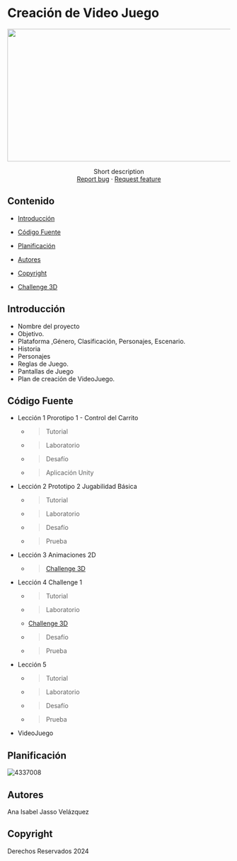 # Creación de Video Juego
<p align="center">
    <img src="https://user-images.githubusercontent.com/8560750/195950148-0c0df38e-5f96-45ae-87c3-6922738c612d.jpg" alt="Logo" width=1200 height=300>

  <p align="center">
    Short description
    <br>
    <a href="https://reponame/issues/new?template=bug.md">Report bug</a>
    ·
    <a href="https://reponame/issues/new?template=feature.md&labels=feature">Request feature</a>
  </p>
</p>


## Contenido

- [Introducción](#introducción)
- [Código Fuente](#código-fuente)
- [Planificación](#planificación)
- [Autores](#autores)
- [Copyright](#copyright)

- [Challenge 3D](#(https://github.com/javajasso/VIDEOJUEGOS-GIDS4103/tree/666eadc0af69cd98cd27777e937ab4eb87ade816/challenge_3D))



## Introducción

- Nombre del proyecto
- Objetivo.
- Plataforma ,Género, Clasificación, Personajes, Escenario.
- Historia
- Personajes
- Reglas de Juego.
- Pantallas de Juego
- Plan de creación de VideoJuego.

## Código Fuente

* Lección 1 Prorotipo 1 - Control del Carrito
  * > Tutorial
  * > Laboratorio
  * > Desafío
  * > Aplicación Unity
* Lección 2 Prototipo 2 Jugabilidad Básica
  * > Tutorial
  * > Laboratorio
  * > Desafío
  * > Prueba
* Lección 3 Animaciones 2D
  * > <a href=" https://github.com/javajasso/VIDEOJUEGOS-GIDS4103/tree/666eadc0af69cd98cd27777e937ab4eb87ade816/challenge_3D">Challenge 3D</a>
 
* Lección 4 Challenge 1
  * > Tutorial
  * > Laboratorio
  - [Challenge 3D](#[introducción](https://github.com/javajasso/VIDEOJUEGOS-GIDS4103/tree/666eadc0af69cd98cd27777e937ab4eb87ade816/challenge_3D))
  * > Desafío
  * > Prueba
* Lección 5
  * > Tutorial
  * > Laboratorio
  * > Desafío
  * > Prueba
* VideoJuego

## Planificación

![4337008](https://user-images.githubusercontent.com/8560750/195951617-083a7e4d-323d-47b5-8e5e-529ded31bc06.jpg)

## Autores
Ana Isabel Jasso Velázquez

## Copyright
Derechos Reservados 2024
